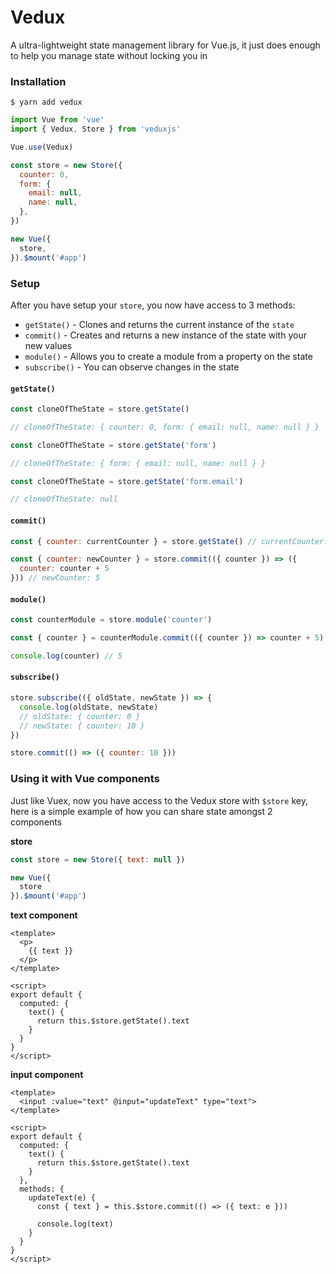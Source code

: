 # Vedux

A ultra-lightweight state management library for Vue.js, it just does enough to help you manage state without locking you in

### Installation

```shell
$ yarn add vedux
```

```javascript
import Vue from 'vue'
import { Vedux, Store } from 'veduxjs'

Vue.use(Vedux)

const store = new Store({ 
  counter: 0, 
  form: {
    email: null,
    name: null,
  },
})

new Vue({
  store,
}).$mount('#app')

```

### Setup

After you have setup your `store`, you now have access to 3 methods:

* `getState()` - Clones and returns the current instance of the `state` 
* `commit()` - Creates and returns a new instance of the state with your new values
* `module()` - Allows you to create a module from a property on the state
* `subscribe()` - You can observe changes in the state

#### `getState()`

```javascript
const cloneOfTheState = store.getState()

// cloneOfTheState: { counter: 0, form: { email: null, name: null } }

const cloneOfTheState = store.getState('form')

// cloneOfTheState: { form: { email: null, name: null } }

const cloneOfTheState = store.getState('form.email')

// cloneOfTheState: null
```

#### `commit()`

```javascript
const { counter: currentCounter } = store.getState() // currentCounter: 0

const { counter: newCounter } = store.commit(({ counter }) => ({ 
  counter: counter + 5
})) // newCounter: 5
``` 

#### `module()`

```javascript
const counterModule = store.module('counter')

const { counter } = counterModule.commit(({ counter }) => counter + 5)

console.log(counter) // 5
```

#### `subscribe()`

```javascript
store.subscribe(({ oldState, newState }) => {
  console.log(oldState, newState)
  // oldState: { counter: 0 }
  // newState: { counter: 10 }
})

store.commit(() => ({ counter: 10 }))
```

### Using it with Vue components

Just like Vuex, now you have access to the Vedux store with `$store` key, here is a simple example of how you can share state amongst 2 components

**store**

```javascript
const store = new Store({ text: null })

new Vue({
  store
}).$mount('#app')
```
**text component**
```vue
<template>
  <p>
    {{ text }}
  </p>
</template>

<script>
export default {
  computed: {
    text() {
      return this.$store.getState().text
    }
  }
}
</script>
```
**input component**

```vue
<template>
  <input :value="text" @input="updateText" type="text">
</template>

<script>
export default {
  computed: {
    text() {
      return this.$store.getState().text
    }
  },
  methods: {
    updateText(e) {
      const { text } = this.$store.commit(() => ({ text: e }))

      console.log(text)
    }
  }
}
</script>
```